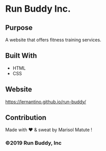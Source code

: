 # Run Buddy Inc.

## Purpose
A website that offers fitness training services. 

## Built With
* HTML
* CSS

## Website
https://lernantino.github.io/run-buddy/

## Contribution
Made with ❤️ & sweat by Marisol Matute !

### ©️2019 Run Buddy, Inc 
